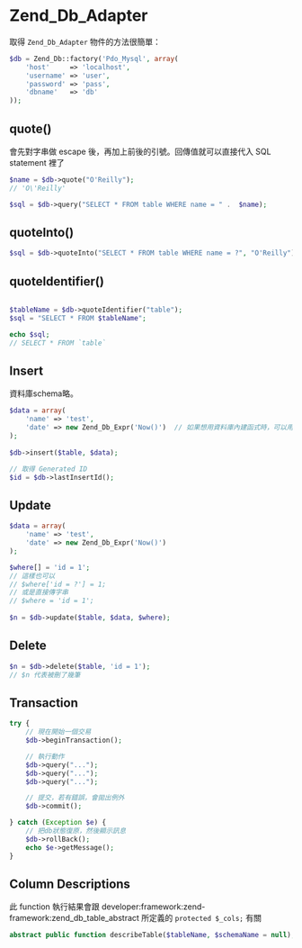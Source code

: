 # Zend_Db_Adapter

取得 `Zend_Db_Adapter` 物件的方法很簡單：

```php
$db = Zend_Db::factory('Pdo_Mysql', array(
    'host'     => 'localhost',
    'username' => 'user',
    'password' => 'pass',
    'dbname'   => 'db'
));
```

## quote()

會先對字串做 escape 後，再加上前後的引號。回傳值就可以直接代入 SQL statement 裡了

```php
$name = $db->quote("O'Reilly");
// 'O\'Reilly'

$sql = $db->query("SELECT * FROM table WHERE name = " .  $name);
```

## quoteInto()

```php
$sql = $db->quoteInto("SELECT * FROM table WHERE name = ?", "O'Reilly");
```

## quoteIdentifier()

```php

$tableName = $db->quoteIdentifier("table");
$sql = "SELECT * FROM $tableName";

echo $sql;
// SELECT * FROM `table`
```

## Insert

資料庫schema略。

```php
$data = array(
    'name' => 'test',
    'date' => new Zend_Db_Expr('Now()')  // 如果想用資料庫內建函式時，可以用Zend_Db_Expr類別
);
    	
$db->insert($table, $data);

// 取得 Generated ID
$id = $db->lastInsertId();
```

## Update

```php
$data = array(
    'name' => 'test',
    'date' => new Zend_Db_Expr('Now()')
);

$where[] = 'id = 1';
// 這樣也可以
// $where['id = ?'] = 1;
// 或是直接傳字串
// $where = 'id = 1';
 
$n = $db->update($table, $data, $where);
```

## Delete

```php
$n = $db->delete($table, 'id = 1');
// $n 代表被刪了幾筆
```

## Transaction

```php
try {
    // 現在開始一個交易
    $db->beginTransaction();

    // 執行動作
    $db->query("...");
    $db->query("...");
    $db->query("...");

    // 提交，若有錯誤，會拋出例外
    $db->commit();

} catch (Exception $e) {
    // 把db狀態復原，然後顯示訊息
    $db->rollBack();
    echo $e->getMessage();
}
```

## Column Descriptions

此 function 執行結果會跟 developer:framework:zend-framework:zend_db_table_abstract 所定義的 `protected $_cols;` 有關

```php
abstract public function describeTable($tableName, $schemaName = null);
```